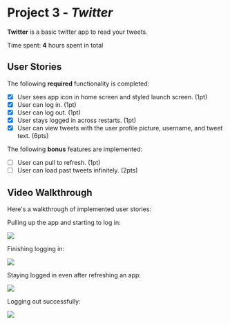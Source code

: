 # Project 3 - *Twitter*

**Twitter** is a basic twitter app to read your tweets.

Time spent: **4** hours spent in total

## User Stories

The following **required** functionality is completed:

- [x] User sees app icon in home screen and styled launch screen. (1pt)
- [x] User can log in. (1pt)
- [x] User can log out. (1pt)
- [x] User stays logged in across restarts. (1pt)
- [x] User can view tweets with the user profile picture, username, and tweet text. (6pts)

The following **bonus** features are implemented:

- [ ] User can pull to refresh. (1pt)
- [ ] User can load past tweets infinitely. (2pts)

## Video Walkthrough

Here's a walkthrough of implemented user stories:

Pulling up the app and starting to log in:

![](https://i.imgur.com/DXJCihD.gif)

Finishing logging in:

![](https://i.imgur.com/xuy2kDP.gif)

Staying logged in even after refreshing an app:

![](https://i.imgur.com/pbz7f33.gif)

Logging out successfully:

![](https://i.imgur.com/grMic1w.gif)

